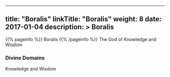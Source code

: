 
---
title: "Boralis"
linkTitle: "Boralis"
weight: 8
date: 2017-01-04
description: >
 Boralis
---

{{% pageinfo %}}
Boralis
{{% /pageinfo %}}
The God of Knowledge and Wisdom

### Divine Domains

Knowledge and Wisdom
